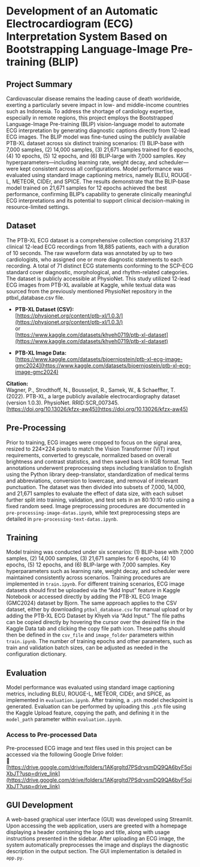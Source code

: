 # Development of an Automatic Electrocardiogram (ECG) Interpretation System Based on Bootstrapping Language-Image Pre-training (BLIP)

## Project Summary

Cardiovascular disease remains the leading cause of death worldwide, exerting a particularly severe impact in low- and middle-income countries such as Indonesia. To address the shortage of cardiology expertise, especially in remote regions, this project employs the Bootstrapped Language-Image Pre-training (BLIP) vision-language model to automate ECG interpretation by generating diagnostic captions directly from 12-lead ECG images. The BLIP model was fine-tuned using the publicly available PTB-XL dataset across six distinct training scenarios: (1) BLIP-base with 7,000 samples, (2) 14,000 samples, (3) 21,671 samples trained for 6 epochs, (4) 10 epochs, (5) 12 epochs, and (6) BLIP-large with 7,000 samples. Key hyperparameters—including learning rate, weight decay, and scheduler—were kept consistent across all configurations. Model performance was evaluated using standard image captioning metrics, namely BLEU, ROUGE-L, METEOR, CIDEr, and SPICE. The results demonstrate that the BLIP-base model trained on 21,671 samples for 12 epochs achieved the best performance, confirming BLIP’s capability to generate clinically meaningful ECG interpretations and its potential to support clinical decision-making in resource-limited settings.

## Dataset

The PTB-XL ECG dataset is a comprehensive collection comprising 21,837 clinical 12-lead ECG recordings from 18,885 patients, each with a duration of 10 seconds. The raw waveform data was annotated by up to two cardiologists, who assigned one or more diagnostic statements to each recording. A total of 71 distinct ECG statements conforming to the SCP-ECG standard cover diagnostic, morphological, and rhythm-related categories. The dataset is publicly accessible at PhysioNet. This study utilized 12-lead ECG images from PTB-XL available at Kaggle, while textual data was sourced from the previously mentioned PhysioNet repository in the ptbxl_database.csv file.

- **PTB-XL Dataset (CSV):**  
  [https://physionet.org/content/ptb-xl/1.0.3/](https://physionet.org/content/ptb-xl/1.0.3/)  
  or  
  [https://www.kaggle.com/datasets/khyeh0719/ptb-xl-dataset](https://www.kaggle.com/datasets/khyeh0719/ptb-xl-dataset)

- **PTB-XL Image Data:**  
  [https://www.kaggle.com/datasets/bjoernjostein/ptb-xl-ecg-image-gmc2024](https://www.kaggle.com/datasets/bjoernjostein/ptb-xl-ecg-image-gmc2024)

**Citation:**  
Wagner, P., Strodthoff, N., Bousseljot, R., Samek, W., & Schaeffter, T. (2022). PTB-XL, a large publicly available electrocardiography dataset (version 1.0.3). PhysioNet. RRID:SCR_007345.  
[https://doi.org/10.13026/kfzx-aw45](https://doi.org/10.13026/kfzx-aw45)

## Pre-Processing

Prior to training, ECG images were cropped to focus on the signal area, resized to 224×224 pixels to match the Vision Transformer (ViT) input requirements, converted to greyscale, normalized based on overall brightness and contrast statistics, and then saved back in RGB format. Text annotations underwent preprocessing steps including translation to English using the Python library deep-translator, standardization of medical terms and abbreviations, conversion to lowercase, and removal of irrelevant punctuation. The dataset was then divided into subsets of 7,000, 14,000, and 21,671 samples to evaluate the effect of data size, with each subset further split into training, validation, and test sets in an 80:10:10 ratio using a fixed random seed. Image preprocessing procedures are documented in `pre-processing-image-datas.ipynb`, while text preprocessing steps are detailed in `pre-processing-text-datas.ipynb`.

## Training

Model training was conducted under six scenarios: (1) BLIP-base with 7,000 samples, (2) 14,000 samples, (3) 21,671 samples for 6 epochs, (4) 10 epochs, (5) 12 epochs, and (6) BLIP-large with 7,000 samples. Key hyperparameters such as learning rate, weight decay, and scheduler were maintained consistently across scenarios. Training procedures are implemented in `train.ipynb`. For different training scenarios, ECG image datasets should first be uploaded via the “Add Input” feature in Kaggle Notebook or accessed directly by adding the PTB-XL ECG Image (GMC2024) dataset by Bjorn. The same approach applies to the CSV dataset, either by downloading `ptbxl_database.csv` for manual upload or by adding the PTB-XL ECG Dataset by Khyeh via “Add Input.” The file paths can be copied directly by hovering the cursor over the desired file in the Kaggle Data tab and clicking the copy file path icon. These paths should then be defined in the `csv_file` and `image_folder` parameters within `train.ipynb`. The number of training epochs and other parameters, such as train and validation batch sizes, can be adjusted as needed in the configuration dictionary.

## Evaluation

Model performance was evaluated using standard image captioning metrics, including BLEU, ROUGE-L, METEOR, CIDEr, and SPICE, as implemented in `evaluation.ipynb`. After training, a `.pth` model checkpoint is generated. Evaluation can be performed by uploading this `.pth` file using the Kaggle Upload feature, copying the path, and defining it in the `model_path` parameter within `evaluation.ipynb`.

### Access to Pre-processed Data

Pre-processed ECG image and text files used in this project can be accessed via the following Google Drive folder:  
🔗 [https://drive.google.com/drive/folders/1AKgrgltd7PSdrvsmDQ9QA6byF5oiXbJT?usp=drive_link](https://drive.google.com/drive/folders/1AKgrgltd7PSdrvsmDQ9QA6byF5oiXbJT?usp=drive_link)

## GUI Development

A web-based graphical user interface (GUI) was developed using Streamlit. Upon accessing the web application, users are greeted with a homepage displaying a header containing the logo and title, along with usage instructions presented in the sidebar. After uploading an ECG image, the system automatically preprocesses the image and displays the diagnostic description in the output section. The GUI implementation is detailed in `app.py`.
